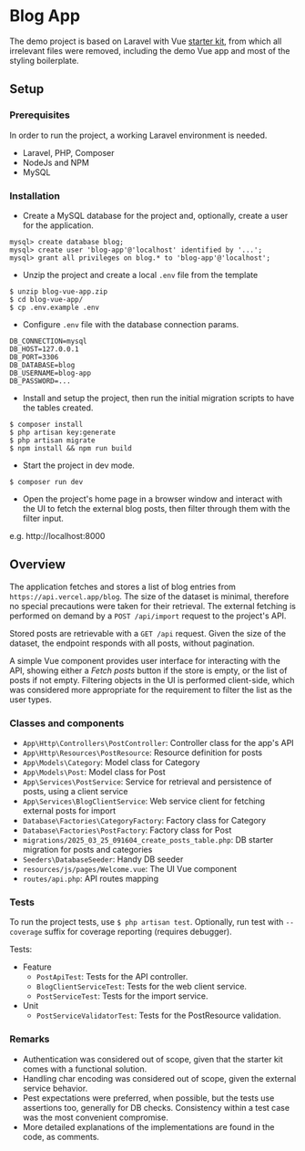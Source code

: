 # Blog App

The demo project is based on Laravel with Vue [starter kit](https://laravel.com/docs/12.x/starter-kits#vue), from which all irrelevant files were removed, including the demo Vue app and most of the styling boilerplate. 

## Setup

### Prerequisites

In order to run the project, a working Laravel environment is needed.

- Laravel, PHP, Composer
- NodeJs and NPM
- MySQL

### Installation

- Create a MySQL database for the project and, optionally, create a user for the application.

```
mysql> create database blog;
mysql> create user 'blog-app'@'localhost' identified by '...';
mysql> grant all privileges on blog.* to 'blog-app'@'localhost';
```

- Unzip the project and create a local `.env` file from the template

```
$ unzip blog-vue-app.zip
$ cd blog-vue-app/
$ cp .env.example .env
```

- Configure `.env` file with the database connection params.

```
DB_CONNECTION=mysql
DB_HOST=127.0.0.1
DB_PORT=3306
DB_DATABASE=blog
DB_USERNAME=blog-app
DB_PASSWORD=...
```

- Install and setup the project, then run the initial migration scripts to have the tables created.

```
$ composer install
$ php artisan key:generate
$ php artisan migrate
$ npm install && npm run build
```

- Start the project in dev mode.

```
$ composer run dev
```

- Open the project's home page in a browser window and interact with the UI to fetch the external blog posts, then filter through them with the filter input.

e.g. http://localhost:8000

## Overview

The application fetches and stores a list of blog entries from `https://api.vercel.app/blog`. The size of the dataset is minimal, therefore no special precautions were taken for their retrieval. The external fetching is performed on demand by a `POST /api/import` request to the project's API. 

Stored posts are retrievable with a `GET /api` request. Given the size of the dataset, the endpoint responds with all posts, without pagination.

A simple Vue component provides user interface for interacting with the API, showing either a *Fetch posts* button if the store is empty, or the list of posts if not empty. Filtering objects in the UI is performed client-side, which was considered more appropriate for the requirement to filter the list as the user types.

### Classes and components

- `App\Http\Controllers\PostController`: Controller class for the app's API
- `App\Http\Resources\PostResource`: Resource definition for posts
- `App\Models\Category`: Model class for Category 
- `App\Models\Post`: Model class for Post
- `App\Services\PostService`: Service for retrieval and persistence of posts, using a client service
- `App\Services\BlogClientService`: Web service client for fetching external posts for import
- `Database\Factories\CategoryFactory`: Factory class for Category
- `Database\Factories\PostFactory`: Factory class for Post
- `migrations/2025_03_25_091604_create_posts_table.php`: DB starter migration for posts and categories
- `Seeders\DatabaseSeeder`: Handy DB seeder
- `resources/js/pages/Welcome.vue`: The UI Vue component
- `routes/api.php`: API routes mapping

### Tests

To run the project tests, use `$ php artisan test`. Optionally, run test with `--coverage` suffix for coverage reporting (requires debugger).

Tests:
- Feature
    - `PostApiTest`: Tests for the API controller.
    - `BlogClientServiceTest`: Tests for the web client service.
    - `PostServiceTest`: Tests for the import service.
- Unit
    - `PostServiceValidatorTest`: Tests for the PostResource validation.

### Remarks

- Authentication was considered out of scope, given that the starter kit comes with a functional solution.
- Handling char encoding was considered out of scope, given the external service behavior.
- Pest expectations were preferred, when possible, but the tests use assertions too, generally for DB checks. Consistency within a test case was the most convenient compromise.
- More detailed explanations of the implementations are found in the code, as comments.